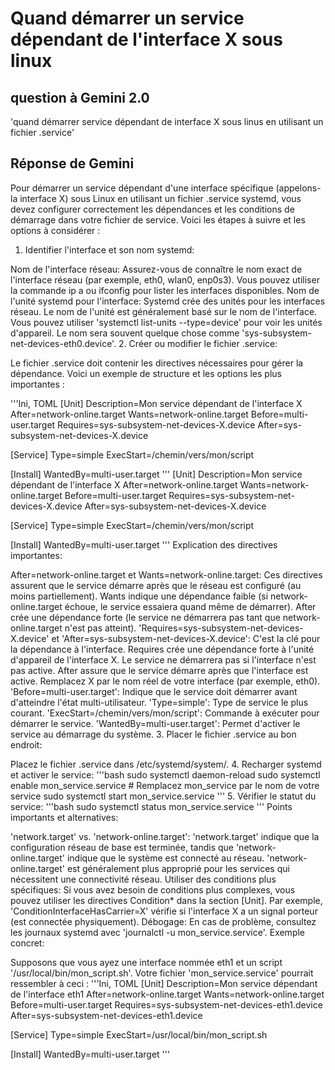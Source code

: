 # Quand démarrer un service dépendant de l'interface X sous linux

## question à Gemini 2.0

'quand démarrer service dépendant de interface X sous linus en utilisant un fichier .service'

## Réponse de Gemini

Pour démarrer un service dépendant d'une interface spécifique (appelons-la interface X) sous Linux en utilisant un fichier .service systemd, vous devez configurer correctement les dépendances et les conditions de démarrage dans votre fichier de service. Voici les étapes à suivre et les options à considérer :

1. Identifier l'interface et son nom systemd:

Nom de l'interface réseau: Assurez-vous de connaître le nom exact de l'interface réseau (par exemple, eth0, wlan0, enp0s3). Vous pouvez utiliser la commande ip a ou ifconfig pour lister les interfaces disponibles.
Nom de l'unité systemd pour l'interface: Systemd crée des unités pour les interfaces réseau. Le nom de l'unité est généralement basé sur le nom de l'interface. Vous pouvez utiliser 'systemctl list-units --type=device' pour voir les unités d'appareil. Le nom sera souvent quelque chose comme 'sys-subsystem-net-devices-eth0.device'.
2. Créer ou modifier le fichier .service:

Le fichier .service doit contenir les directives nécessaires pour gérer la dépendance. Voici un exemple de structure et les options les plus importantes :

'''Ini, TOML
[Unit]
Description=Mon service dépendant de l'interface X
After=network-online.target
Wants=network-online.target
Before=multi-user.target
Requires=sys-subsystem-net-devices-X.device
After=sys-subsystem-net-devices-X.device

[Service]
Type=simple
ExecStart=/chemin/vers/mon/script

[Install]
WantedBy=multi-user.target
'''
[Unit]
Description=Mon service dépendant de l'interface X
After=network-online.target
Wants=network-online.target
Before=multi-user.target
Requires=sys-subsystem-net-devices-X.device
After=sys-subsystem-net-devices-X.device

[Service]
Type=simple
ExecStart=/chemin/vers/mon/script

[Install]
WantedBy=multi-user.target
'''
Explication des directives importantes:

After=network-online.target et Wants=network-online.target: Ces directives assurent que le service démarre après que le réseau est configuré (au moins partiellement). Wants indique une dépendance faible (si network-online.target échoue, le service essaiera quand même de démarrer). After crée une dépendance forte (le service ne démarrera pas tant que network-online.target n'est pas atteint).
'Requires=sys-subsystem-net-devices-X.device' et 'After=sys-subsystem-net-devices-X.device': C'est la clé pour la dépendance à l'interface. Requires crée une dépendance forte à l'unité d'appareil de l'interface X. Le service ne démarrera pas si l'interface n'est pas active. After assure que le service démarre après que l'interface est active. Remplacez X par le nom réel de votre interface (par exemple, eth0).
'Before=multi-user.target': Indique que le service doit démarrer avant d'atteindre l'état multi-utilisateur.
'Type=simple': Type de service le plus courant.
'ExecStart=/chemin/vers/mon/script': Commande à exécuter pour démarrer le service.
'WantedBy=multi-user.target': Permet d'activer le service au démarrage du système.
3. Placer le fichier .service au bon endroit:

Placez le fichier .service dans /etc/systemd/system/.
4. Recharger systemd et activer le service:
'''bash
sudo systemctl daemon-reload
sudo systemctl enable mon_service.service  # Remplacez mon_service par le nom de votre service
sudo systemctl start mon_service.service
'''
5. Vérifier le statut du service:
'''bash
sudo systemctl status mon_service.service
'''
Points importants et alternatives:

'network.target' vs. 'network-online.target': 'network.target' indique que la configuration réseau de base est terminée, tandis que 'network-online.target' indique que le système est connecté au réseau. 'network-online.target' est généralement plus approprié pour les services qui nécessitent une connectivité réseau.
Utiliser des conditions plus spécifiques: Si vous avez besoin de conditions plus complexes, vous pouvez utiliser les directives Condition* dans la section [Unit]. Par exemple, 'ConditionInterfaceHasCarrier=X' vérifie si l'interface X a un signal porteur (est connectée physiquement).
Débogage: En cas de problème, consultez les journaux systemd avec 'journalctl -u mon_service.service'.
Exemple concret:

Supposons que vous ayez une interface nommée eth1 et un script '/usr/local/bin/mon_script.sh'. Votre fichier 'mon_service.service' pourrait ressembler à ceci :
'''Ini, TOML
[Unit]
Description=Mon service dépendant de l'interface eth1
After=network-online.target
Wants=network-online.target
Before=multi-user.target
Requires=sys-subsystem-net-devices-eth1.device
After=sys-subsystem-net-devices-eth1.device

[Service]
Type=simple
ExecStart=/usr/local/bin/mon_script.sh

[Install]
WantedBy=multi-user.target
'''

